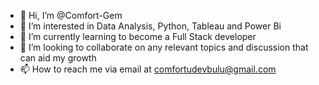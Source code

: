 - 👋 Hi, I’m @Comfort-Gem
- 👀 I’m interested in Data Analysis, Python, Tableau and Power Bi
- 🌱 I’m currently learning to become a Full Stack developer
- 💞️ I’m looking to collaborate on any relevant topics and discussion that can aid my growth
- 📫 How to reach me via email at comfortudevbulu@gmail.com

<!---
Comfort-Gem/Comfort-Gem is a ✨ special ✨ repository because its `README.md` (this file) appears on your GitHub profile.
You can click the Preview link to take a look at your changes.
--->
